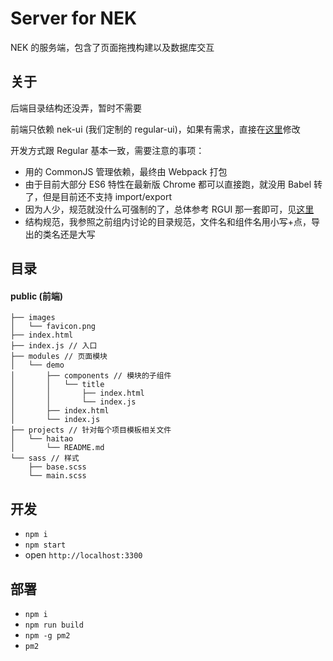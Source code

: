 # Server for NEK

NEK 的服务端，包含了页面拖拽构建以及数据库交互

## 关于

后端目录结构还没弄，暂时不需要

前端只依赖 nek-ui (我们定制的 regular-ui)，如果有需求，直接在[这里][1]修改

开发方式跟 Regular 基本一致，需要注意的事项：
 
 - 用的 CommonJS 管理依赖，最终由 Webpack 打包
 - 由于目前大部分 ES6 特性在最新版 Chrome 都可以直接跑，就没用 Babel 转了，但是目前还不支持 import/export
 - 因为人少，规范就没什么可强制的了，总体参考 RGUI 那一套即可，见[这里][2]
 - 结构规范，我参照之前组内讨论的目录规范，文件名和组件名用小写+点，导出的类名还是大写

## 目录

#### public (前端)
```text
├── images
│   └── favicon.png
├── index.html
├── index.js // 入口
├── modules // 页面模块
│   └── demo
│       ├── components // 模块的子组件
│       │   └── title
│       │       ├── index.html
│       │       └── index.js
│       ├── index.html
│       └── index.js
├── projects // 针对每个项目模板相关文件
│   └── haitao
│       └── README.md
└── sass // 样式
    ├── base.scss
    └── main.scss
```

## 开发

 - `npm i`
 - `npm start`
 - open `http://localhost:3300`

## 部署

 - `npm i`
 - `npm run build`
 - `npm -g pm2`
 - `pm2`

 [1]: https://github.com/kaola-fed/regular-ui
 [2]: https://kaola-fed.github.io/regular-ui/doc/start/rule.html